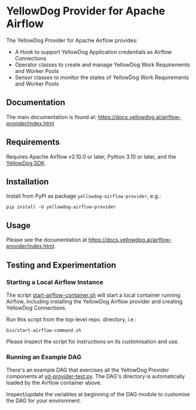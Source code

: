# YellowDog Provider for Apache Airflow

The YellowDog Provider for Apache Airflow provides:

- A Hook to support YellowDog Application credentials as Airflow Connections
- Operator classes to create and manage YellowDog Work Requirements and Worker Pools
- Sensor classes to monitor the states of YellowDog Work Requirements and Worker Pools

## Documentation

The main documentation is found at: https://docs.yellowdog.ai/airflow-provider/index.html

## Requirements

Requires Apache Airflow v2.10.0 or later, Python 3.10 or later, and the [YellowDog SDK](https://pypi.org/project/yellowdog-sdk).

## Installation

Install from PyPI as package `yellowdog-airflow-provider`, e.g.:

```commandline
pip install -U yellowdog-airflow-provider
```

## Usage

Please see the documentation at https://docs.yellowdog.ai/airflow-provider/index.html.

## Testing and Experimentation

### Starting a Local Airflow Instance

The script [start-airflow-container.sh](bin/start-airflow-container.sh) will start a local container running Airflow, including installing the YellowDog Airflow provider and creating YellowDog Connections.

Run this script from the top-level repo. directory, i.e.:

```commandline
bin/start-airflow-command.sh
```

Please inspect the script for instructions on its customisation and use.

### Running an Example DAG

There's an example DAG that exercises all the YellowDog Provider components at [yd-provider-test.py](yellowdog_provider/example_dags/yd-provider-test.py). The DAG's directory is automatically loaded by the Airflow container above.

Inspect/update the variables at beginning of the DAG module to customise the DAG for your environment.
